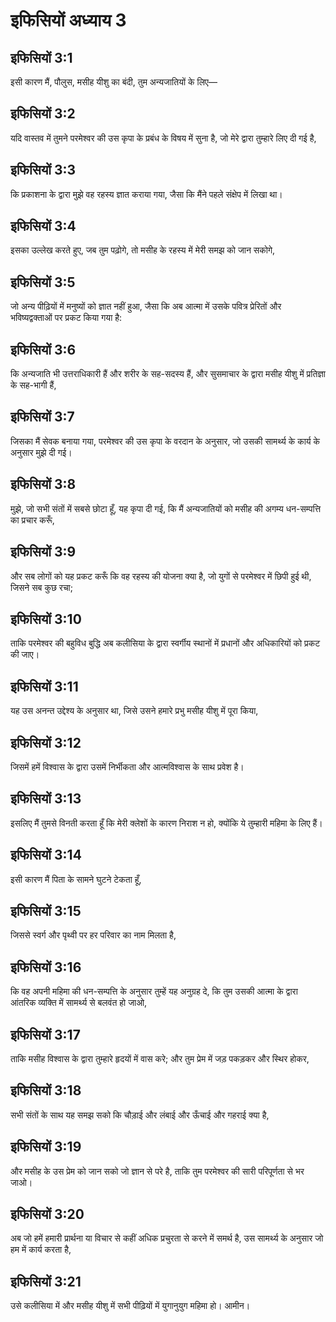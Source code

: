# इफिसियों अध्याय 3

## इफिसियों 3:1

इसी कारण मैं, पौलुस, मसीह यीशु का बंदी, तुम अन्यजातियों के लिए—

## इफिसियों 3:2

यदि वास्तव में तुमने परमेश्वर की उस कृपा के प्रबंध के विषय में सुना है, जो मेरे द्वारा तुम्हारे लिए दी गई है,

## इफिसियों 3:3

कि प्रकाशना के द्वारा मुझे वह रहस्य ज्ञात कराया गया, जैसा कि मैंने पहले संक्षेप में लिखा था।

## इफिसियों 3:4

इसका उल्लेख करते हुए, जब तुम पढ़ोगे, तो मसीह के रहस्य में मेरी समझ को जान सकोगे,

## इफिसियों 3:5

जो अन्य पीढ़ियों में मनुष्यों को ज्ञात नहीं हुआ, जैसा कि अब आत्मा में उसके पवित्र प्रेरितों और भविष्यद्वक्ताओं पर प्रकट किया गया है:

## इफिसियों 3:6

कि अन्यजाति भी उत्तराधिकारी हैं और शरीर के सह-सदस्य हैं, और सुसमाचार के द्वारा मसीह यीशु में प्रतिज्ञा के सह-भागी हैं,

## इफिसियों 3:7

जिसका मैं सेवक बनाया गया, परमेश्वर की उस कृपा के वरदान के अनुसार, जो उसकी सामर्थ्य के कार्य के अनुसार मुझे दी गई।

## इफिसियों 3:8

मुझे, जो सभी संतों में सबसे छोटा हूँ, यह कृपा दी गई, कि मैं अन्यजातियों को मसीह की अगम्य धन-सम्पत्ति का प्रचार करूँ,

## इफिसियों 3:9

और सब लोगों को यह प्रकट करूँ कि वह रहस्य की योजना क्या है, जो युगों से परमेश्वर में छिपी हुई थी, जिसने सब कुछ रचा;

## इफिसियों 3:10

ताकि परमेश्वर की बहुविध बुद्धि अब कलीसिया के द्वारा स्वर्गीय स्थानों में प्रधानों और अधिकारियों को प्रकट की जाए।

## इफिसियों 3:11

यह उस अनन्त उद्देश्य के अनुसार था, जिसे उसने हमारे प्रभु मसीह यीशु में पूरा किया,

## इफिसियों 3:12

जिसमें हमें विश्वास के द्वारा उसमें निर्भीकता और आत्मविश्वास के साथ प्रवेश है।

## इफिसियों 3:13

इसलिए मैं तुमसे विनती करता हूँ कि मेरी क्लेशों के कारण निराश न हो, क्योंकि ये तुम्हारी महिमा के लिए हैं।

## इफिसियों 3:14

इसी कारण मैं पिता के सामने घुटने टेकता हूँ,

## इफिसियों 3:15

जिससे स्वर्ग और पृथ्वी पर हर परिवार का नाम मिलता है,

## इफिसियों 3:16

कि वह अपनी महिमा की धन-सम्पत्ति के अनुसार तुम्हें यह अनुग्रह दे, कि तुम उसकी आत्मा के द्वारा आंतरिक व्यक्ति में सामर्थ्य से बलवंत हो जाओ,

## इफिसियों 3:17

ताकि मसीह विश्वास के द्वारा तुम्हारे हृदयों में वास करे; और तुम प्रेम में जड़ पकड़कर और स्थिर होकर,

## इफिसियों 3:18

सभी संतों के साथ यह समझ सको कि चौड़ाई और लंबाई और ऊँचाई और गहराई क्या है,

## इफिसियों 3:19

और मसीह के उस प्रेम को जान सको जो ज्ञान से परे है, ताकि तुम परमेश्वर की सारी परिपूर्णता से भर जाओ।

## इफिसियों 3:20

अब जो हमें हमारी प्रार्थना या विचार से कहीं अधिक प्रचुरता से करने में समर्थ है, उस सामर्थ्य के अनुसार जो हम में कार्य करता है,

## इफिसियों 3:21

उसे कलीसिया में और मसीह यीशु में सभी पीढ़ियों में युगानुयुग महिमा हो। आमीन।

